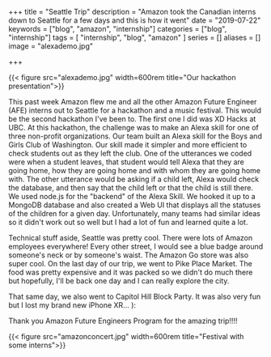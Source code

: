 +++
title = "Seattle Trip"
description = "Amazon took the Canadian interns down to Seattle for a few days and this is how it went"
date = "2019-07-22"
keywords = ["blog", "amazon", "internship"]
categories = ["blog", "internship"]
tags = [
 "internship",
 "blog",
 "amazon"
]
series = []
aliases = []
image = "alexademo.jpg"

+++

{{< figure src="alexademo.jpg" width=600rem title="Our hackathon presentation">}}

This past week Amazon flew me and all the other Amazon Future Engineer (AFE) interns out to Seattle for a hackathon and a music festival. This would be the second hackathon I've been to. The first one I did was XD Hacks at UBC. At this hackathon, the challenge was to make an Alexa skill for one of three non-profit organizations. Our team built an Alexa skill for the Boys and Girls Club of Washington. Our skill made it simpler and more efficient to check students out as they left the club. One of the utterances we coded were when a student leaves, that student would tell Alexa that they are going home, how they are going home and with whom they are going home with. The other utterance would be asking if a child left, Alexa would check the database, and then say that the child left or that the child is still there. We used node.js for the "backend" of the Alexa Skill. We hooked it up to a MongoDB database and also created a Web UI that displays all the statuses of the children for a given day. Unfortunately, many teams had similar ideas so it didn't work out so well but I had a lot of fun and learned quite a lot.

Technical stuff aside, Seattle was pretty cool. There were lots of Amazon employees everywhere! Every other street, I would see a blue badge around someone's neck or by someone's waist. The Amazon Go store was also super cool. On the last day of our trip, we went to Pike Place Market. The food was pretty expensive and it was packed so we didn't do much there but hopefully, I'll be back one day and I can really explore the city.

That same day, we also went to Capitol Hill Block Party. It was also very fun but I lost my brand new iPhone XR... ):

Thank you Amazon Future Engineers Program for the amazing trip!!!!

{{< figure src="amazonconcert.jpg" width=600rem title="Festival with some interns">}}
